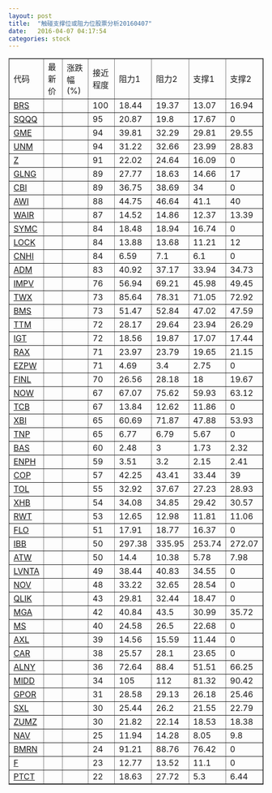 ```yaml
---
layout: post
title:  "触碰支撑位或阻力位股票分析20160407"
date:   2016-04-07 04:17:54
categories: stock
---
```

<script type="text/javascript">
var stockList = []
stockList.push('gb_brs');
stockList.push('gb_sqqq');
stockList.push('gb_gme');
stockList.push('gb_unm');
stockList.push('gb_z');
stockList.push('gb_glng');
stockList.push('gb_cbi');
stockList.push('gb_awi');
stockList.push('gb_wair');
stockList.push('gb_symc');
stockList.push('gb_lock');
stockList.push('gb_cnhi');
stockList.push('gb_adm');
stockList.push('gb_impv');
stockList.push('gb_twx');
stockList.push('gb_bms');
stockList.push('gb_ttm');
stockList.push('gb_igt');
stockList.push('gb_rax');
stockList.push('gb_ezpw');
stockList.push('gb_finl');
stockList.push('gb_now');
stockList.push('gb_tcb');
stockList.push('gb_xbi');
stockList.push('gb_tnp');
stockList.push('gb_bas');
stockList.push('gb_enph');
stockList.push('gb_cop');
stockList.push('gb_tol');
stockList.push('gb_xhb');
stockList.push('gb_rwt');
stockList.push('gb_flo');
stockList.push('gb_ibb');
stockList.push('gb_atw');
stockList.push('gb_lvnta');
stockList.push('gb_nov');
stockList.push('gb_qlik');
stockList.push('gb_mga');
stockList.push('gb_ms');
stockList.push('gb_axl');
stockList.push('gb_car');
stockList.push('gb_alny');
stockList.push('gb_midd');
stockList.push('gb_gpor');
stockList.push('gb_sxl');
stockList.push('gb_zumz');
stockList.push('gb_nav');
stockList.push('gb_bmrn');
stockList.push('gb_f');
stockList.push('gb_ptct');
</script>
<table border="1">
 <tr>
 <td>代码</td>
 <td>最新价</td>
 <td>涨跌幅(%)</td>
 <td>接近程度</td>
 <td>阻力1</td>
 <td>阻力2</td>
 <td>支撑1</td>
 <td>支撑2</td>
</tr>
  <tr id="brs" class="red">
  <td><a href="http://stock.finance.sina.com.cn/usstock/quotes/BRS.html" target="_blank">BRS</a></td><td></td><td></td><td>100</td><td>18.44</td><td>19.37</td><td>13.07</td><td>16.94</td></tr>
  <tr id="sqqq" class="green">
  <td><a href="http://stock.finance.sina.com.cn/usstock/quotes/SQQQ.html" target="_blank">SQQQ</a></td><td></td><td></td><td>95</td><td>20.87</td><td>19.8</td><td>17.67</td><td>0</td></tr>
  <tr id="gme" class="green">
  <td><a href="http://stock.finance.sina.com.cn/usstock/quotes/GME.html" target="_blank">GME</a></td><td></td><td></td><td>94</td><td>39.81</td><td>32.29</td><td>29.81</td><td>29.55</td></tr>
  <tr id="unm" class="red">
  <td><a href="http://stock.finance.sina.com.cn/usstock/quotes/UNM.html" target="_blank">UNM</a></td><td></td><td></td><td>94</td><td>31.22</td><td>32.66</td><td>23.99</td><td>28.83</td></tr>
  <tr id="z" class="red">
  <td><a href="http://stock.finance.sina.com.cn/usstock/quotes/Z.html" target="_blank">Z</a></td><td></td><td></td><td>91</td><td>22.02</td><td>24.64</td><td>16.09</td><td>0</td></tr>
  <tr id="glng" class="green">
  <td><a href="http://stock.finance.sina.com.cn/usstock/quotes/GLNG.html" target="_blank">GLNG</a></td><td></td><td></td><td>89</td><td>27.77</td><td>18.63</td><td>14.66</td><td>17</td></tr>
  <tr id="cbi" class="green">
  <td><a href="http://stock.finance.sina.com.cn/usstock/quotes/CBI.html" target="_blank">CBI</a></td><td></td><td></td><td>89</td><td>36.75</td><td>38.69</td><td>34</td><td>0</td></tr>
  <tr id="awi" class="green">
  <td><a href="http://stock.finance.sina.com.cn/usstock/quotes/AWI.html" target="_blank">AWI</a></td><td></td><td></td><td>88</td><td>44.75</td><td>46.64</td><td>41.1</td><td>40</td></tr>
  <tr id="wair" class="red">
  <td><a href="http://stock.finance.sina.com.cn/usstock/quotes/WAIR.html" target="_blank">WAIR</a></td><td></td><td></td><td>87</td><td>14.52</td><td>14.86</td><td>12.37</td><td>13.39</td></tr>
  <tr id="symc" class="green">
  <td><a href="http://stock.finance.sina.com.cn/usstock/quotes/SYMC.html" target="_blank">SYMC</a></td><td></td><td></td><td>84</td><td>18.48</td><td>18.94</td><td>16.74</td><td>0</td></tr>
  <tr id="lock" class="green">
  <td><a href="http://stock.finance.sina.com.cn/usstock/quotes/LOCK.html" target="_blank">LOCK</a></td><td></td><td></td><td>84</td><td>13.88</td><td>13.68</td><td>11.21</td><td>12</td></tr>
  <tr id="cnhi" class="green">
  <td><a href="http://stock.finance.sina.com.cn/usstock/quotes/CNHI.html" target="_blank">CNHI</a></td><td></td><td></td><td>84</td><td>6.59</td><td>7.1</td><td>6.1</td><td>0</td></tr>
  <tr id="adm" class="green">
  <td><a href="http://stock.finance.sina.com.cn/usstock/quotes/ADM.html" target="_blank">ADM</a></td><td></td><td></td><td>83</td><td>40.92</td><td>37.17</td><td>33.94</td><td>34.73</td></tr>
  <tr id="impv" class="green">
  <td><a href="http://stock.finance.sina.com.cn/usstock/quotes/IMPV.html" target="_blank">IMPV</a></td><td></td><td></td><td>76</td><td>56.94</td><td>69.21</td><td>45.98</td><td>49.45</td></tr>
  <tr id="twx" class="green">
  <td><a href="http://stock.finance.sina.com.cn/usstock/quotes/TWX.html" target="_blank">TWX</a></td><td></td><td></td><td>73</td><td>85.64</td><td>78.31</td><td>71.05</td><td>72.92</td></tr>
  <tr id="bms" class="red">
  <td><a href="http://stock.finance.sina.com.cn/usstock/quotes/BMS.html" target="_blank">BMS</a></td><td></td><td></td><td>73</td><td>51.47</td><td>52.84</td><td>47.02</td><td>47.59</td></tr>
  <tr id="ttm" class="red">
  <td><a href="http://stock.finance.sina.com.cn/usstock/quotes/TTM.html" target="_blank">TTM</a></td><td></td><td></td><td>72</td><td>28.17</td><td>29.64</td><td>23.94</td><td>26.29</td></tr>
  <tr id="igt" class="green">
  <td><a href="http://stock.finance.sina.com.cn/usstock/quotes/IGT.html" target="_blank">IGT</a></td><td></td><td></td><td>72</td><td>18.56</td><td>19.87</td><td>17.07</td><td>17.44</td></tr>
  <tr id="rax" class="red">
  <td><a href="http://stock.finance.sina.com.cn/usstock/quotes/RAX.html" target="_blank">RAX</a></td><td></td><td></td><td>71</td><td>23.97</td><td>23.79</td><td>19.65</td><td>21.15</td></tr>
  <tr id="ezpw" class="red">
  <td><a href="http://stock.finance.sina.com.cn/usstock/quotes/EZPW.html" target="_blank">EZPW</a></td><td></td><td></td><td>71</td><td>4.69</td><td>3.4</td><td>2.75</td><td>0</td></tr>
  <tr id="finl" class="green">
  <td><a href="http://stock.finance.sina.com.cn/usstock/quotes/FINL.html" target="_blank">FINL</a></td><td></td><td></td><td>70</td><td>26.56</td><td>28.18</td><td>18</td><td>19.67</td></tr>
  <tr id="now" class="green">
  <td><a href="http://stock.finance.sina.com.cn/usstock/quotes/NOW.html" target="_blank">NOW</a></td><td></td><td></td><td>67</td><td>67.07</td><td>75.62</td><td>59.93</td><td>63.12</td></tr>
  <tr id="tcb" class="green">
  <td><a href="http://stock.finance.sina.com.cn/usstock/quotes/TCB.html" target="_blank">TCB</a></td><td></td><td></td><td>67</td><td>13.84</td><td>12.62</td><td>11.86</td><td>0</td></tr>
  <tr id="xbi" class="green">
  <td><a href="http://stock.finance.sina.com.cn/usstock/quotes/XBI.html" target="_blank">XBI</a></td><td></td><td></td><td>65</td><td>60.69</td><td>71.87</td><td>47.88</td><td>53.93</td></tr>
  <tr id="tnp" class="green">
  <td><a href="http://stock.finance.sina.com.cn/usstock/quotes/TNP.html" target="_blank">TNP</a></td><td></td><td></td><td>65</td><td>6.77</td><td>6.79</td><td>5.67</td><td>0</td></tr>
  <tr id="bas" class="red">
  <td><a href="http://stock.finance.sina.com.cn/usstock/quotes/BAS.html" target="_blank">BAS</a></td><td></td><td></td><td>60</td><td>2.48</td><td>3</td><td>1.73</td><td>2.32</td></tr>
  <tr id="enph" class="green">
  <td><a href="http://stock.finance.sina.com.cn/usstock/quotes/ENPH.html" target="_blank">ENPH</a></td><td></td><td></td><td>59</td><td>3.51</td><td>3.2</td><td>2.15</td><td>2.41</td></tr>
  <tr id="cop" class="green">
  <td><a href="http://stock.finance.sina.com.cn/usstock/quotes/COP.html" target="_blank">COP</a></td><td></td><td></td><td>57</td><td>42.25</td><td>43.41</td><td>33.44</td><td>39</td></tr>
  <tr id="tol" class="green">
  <td><a href="http://stock.finance.sina.com.cn/usstock/quotes/TOL.html" target="_blank">TOL</a></td><td></td><td></td><td>55</td><td>32.92</td><td>37.67</td><td>27.23</td><td>28.93</td></tr>
  <tr id="xhb" class="green">
  <td><a href="http://stock.finance.sina.com.cn/usstock/quotes/XHB.html" target="_blank">XHB</a></td><td></td><td></td><td>54</td><td>34.08</td><td>34.85</td><td>29.42</td><td>30.57</td></tr>
  <tr id="rwt" class="red">
  <td><a href="http://stock.finance.sina.com.cn/usstock/quotes/RWT.html" target="_blank">RWT</a></td><td></td><td></td><td>53</td><td>12.65</td><td>12.98</td><td>11.81</td><td>11.06</td></tr>
  <tr id="flo" class="green">
  <td><a href="http://stock.finance.sina.com.cn/usstock/quotes/FLO.html" target="_blank">FLO</a></td><td></td><td></td><td>51</td><td>17.91</td><td>18.77</td><td>16.37</td><td>0</td></tr>
  <tr id="ibb" class="green">
  <td><a href="http://stock.finance.sina.com.cn/usstock/quotes/IBB.html" target="_blank">IBB</a></td><td></td><td></td><td>50</td><td>297.38</td><td>335.95</td><td>253.74</td><td>272.07</td></tr>
  <tr id="atw" class="green">
  <td><a href="http://stock.finance.sina.com.cn/usstock/quotes/ATW.html" target="_blank">ATW</a></td><td></td><td></td><td>50</td><td>14.4</td><td>10.38</td><td>5.78</td><td>7.98</td></tr>
  <tr id="lvnta" class="green">
  <td><a href="http://stock.finance.sina.com.cn/usstock/quotes/LVNTA.html" target="_blank">LVNTA</a></td><td></td><td></td><td>49</td><td>38.44</td><td>40.83</td><td>34.55</td><td>0</td></tr>
  <tr id="nov" class="green">
  <td><a href="http://stock.finance.sina.com.cn/usstock/quotes/NOV.html" target="_blank">NOV</a></td><td></td><td></td><td>48</td><td>33.22</td><td>32.65</td><td>28.54</td><td>0</td></tr>
  <tr id="qlik" class="red">
  <td><a href="http://stock.finance.sina.com.cn/usstock/quotes/QLIK.html" target="_blank">QLIK</a></td><td></td><td></td><td>43</td><td>29.81</td><td>32.44</td><td>18.47</td><td>0</td></tr>
  <tr id="mga" class="green">
  <td><a href="http://stock.finance.sina.com.cn/usstock/quotes/MGA.html" target="_blank">MGA</a></td><td></td><td></td><td>42</td><td>40.84</td><td>43.5</td><td>30.99</td><td>35.72</td></tr>
  <tr id="ms" class="red">
  <td><a href="http://stock.finance.sina.com.cn/usstock/quotes/MS.html" target="_blank">MS</a></td><td></td><td></td><td>40</td><td>24.58</td><td>26.5</td><td>22.68</td><td>0</td></tr>
  <tr id="axl" class="red">
  <td><a href="http://stock.finance.sina.com.cn/usstock/quotes/AXL.html" target="_blank">AXL</a></td><td></td><td></td><td>39</td><td>14.56</td><td>15.59</td><td>11.44</td><td>0</td></tr>
  <tr id="car" class="red">
  <td><a href="http://stock.finance.sina.com.cn/usstock/quotes/CAR.html" target="_blank">CAR</a></td><td></td><td></td><td>38</td><td>25.57</td><td>28.1</td><td>23.65</td><td>0</td></tr>
  <tr id="alny" class="green">
  <td><a href="http://stock.finance.sina.com.cn/usstock/quotes/ALNY.html" target="_blank">ALNY</a></td><td></td><td></td><td>36</td><td>72.64</td><td>88.4</td><td>51.51</td><td>66.25</td></tr>
  <tr id="midd" class="green">
  <td><a href="http://stock.finance.sina.com.cn/usstock/quotes/MIDD.html" target="_blank">MIDD</a></td><td></td><td></td><td>34</td><td>105</td><td>112</td><td>81.32</td><td>90.42</td></tr>
  <tr id="gpor" class="green">
  <td><a href="http://stock.finance.sina.com.cn/usstock/quotes/GPOR.html" target="_blank">GPOR</a></td><td></td><td></td><td>31</td><td>28.58</td><td>29.13</td><td>26.18</td><td>25.46</td></tr>
  <tr id="sxl" class="green">
  <td><a href="http://stock.finance.sina.com.cn/usstock/quotes/SXL.html" target="_blank">SXL</a></td><td></td><td></td><td>30</td><td>25.44</td><td>26.2</td><td>21.55</td><td>22.79</td></tr>
  <tr id="zumz" class="green">
  <td><a href="http://stock.finance.sina.com.cn/usstock/quotes/ZUMZ.html" target="_blank">ZUMZ</a></td><td></td><td></td><td>30</td><td>21.82</td><td>22.14</td><td>18.53</td><td>18.38</td></tr>
  <tr id="nav" class="red">
  <td><a href="http://stock.finance.sina.com.cn/usstock/quotes/NAV.html" target="_blank">NAV</a></td><td></td><td></td><td>25</td><td>11.94</td><td>14.28</td><td>8.05</td><td>9.8</td></tr>
  <tr id="bmrn" class="green">
  <td><a href="http://stock.finance.sina.com.cn/usstock/quotes/BMRN.html" target="_blank">BMRN</a></td><td></td><td></td><td>24</td><td>91.21</td><td>88.76</td><td>76.42</td><td>0</td></tr>
  <tr id="f" class="green">
  <td><a href="http://stock.finance.sina.com.cn/usstock/quotes/F.html" target="_blank">F</a></td><td></td><td></td><td>23</td><td>12.77</td><td>13.52</td><td>11.1</td><td>0</td></tr>
  <tr id="ptct" class="green">
  <td><a href="http://stock.finance.sina.com.cn/usstock/quotes/PTCT.html" target="_blank">PTCT</a></td><td></td><td></td><td>22</td><td>18.63</td><td>27.72</td><td>5.3</td><td>6.44</td></tr>
</table>
